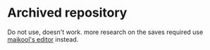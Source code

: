 # Archived repository
Do not use, doesn't work.
more research on the saves required
use [maikool's editor](https://github.com/maikelwever/rac-savegame-editor) instead.
